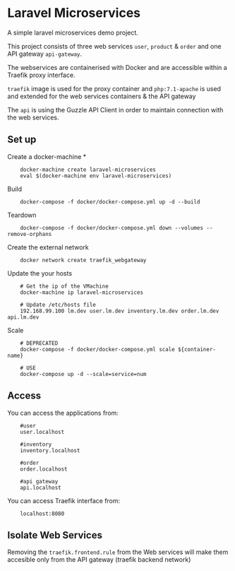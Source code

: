 # Laravel Microservices

A simple laravel microservices demo project.

This project consists of three web services `user`, `product` & `order` and 
one API gateway `api-gateway`.

The webservices are containerised with Docker and are accessible within a
Traefik proxy interface. 

`traefik` image is used for the proxy container and `php:7.1-apache` is used and extended
for the web services containers & the API gateway

The `api` is using the Guzzle API Client in order to maintain connection with the web services.

Set up
------------
Create a docker-machine *
```
    docker-machine create laravel-microservices
    eval $(docker-machine env laravel-microservices)
```

Build
```
    docker-compose -f docker/docker-compose.yml up -d --build
```

Teardown
```
    docker-compose -f docker/docker-compose.yml down --volumes --remove-orphans
```

Create the external network
```
    docker network create traefik_webgateway
```

Update the your hosts
```
    # Get the ip of the VMachine
    docker-machine ip laravel-microservices
    
    # Update /etc/hosts file
    192.168.99.100 lm.dev user.lm.dev inventory.lm.dev order.lm.dev api.lm.dev
```

Scale
```
    # DEPRECATED
    docker-compose -f docker/docker-compose.yml scale ${container-name}
    
    # USE
    docker-compose up -d --scale=service=num
```

Access
------------
You can access the applications from:
```
    #user
    user.localhost
    
    #inventory
    inventory.localhost
    
    #order
    order.localhost
    
    #api gateway
    api.localhost
```

You can access Traefik interface from:
```
    localhost:8080
```

Isolate Web Services
------------
Removing the `traefik.frontend.rule` from the Web services will make
them accesible only from the API gateway (traefik backend network)

